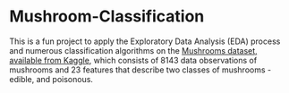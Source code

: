 # Mushroom-Classification
 
This is a fun project to apply the Exploratory Data Analysis (EDA) process and numerous classification algorithms on the [Mushrooms dataset, available from Kaggle](https://www.kaggle.com/datasets/uciml/mushroom-classification?datasetId=478&sortBy=voteCount), which consists of 8143 data observations of mushrooms and 23 features that describe two classes of mushrooms - edible, and poisonous. 
